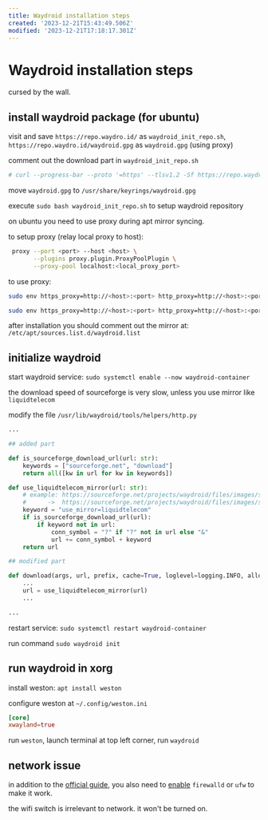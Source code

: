 ```yaml
---
title: Waydroid installation steps
created: '2023-12-21T15:43:49.506Z'
modified: '2023-12-21T17:18:17.301Z'
---
```


# Waydroid installation steps

cursed by the wall.

## install waydroid package (for ubuntu)

visit and save `https://repo.waydro.id/` as `waydroid_init_repo.sh`, `https://repo.waydro.id/waydroid.gpg` as `waydroid.gpg` (using proxy)

comment out the download part in `waydroid_init_repo.sh`

```bash
# curl --progress-bar --proto '=https' --tlsv1.2 -Sf https://repo.waydro.id/waydroid.gpg --output /usr/share/keyrings/waydroid.gpg
```

move `waydroid.gpg` to `/usr/share/keyrings/waydroid.gpg`

execute `sudo bash waydroid_init_repo.sh` to setup waydroid repository

on ubuntu you need to use proxy during apt mirror syncing.

to setup proxy (relay local proxy to host):

```bash
 proxy --port <port> --host <host> \
       --plugins proxy.plugin.ProxyPoolPlugin \
       --proxy-pool localhost:<local_proxy_port>
```

to use proxy:

```bash
sudo env https_proxy=http://<host>:<port> http_proxy=http://<host>:<port> all_proxy=http://<host>:<port> apt update

sudo env https_proxy=http://<host>:<port> http_proxy=http://<host>:<port> all_proxy=http://<host>:<port> apt install waydroid -y
```

after installation you should comment out the mirror at: `/etc/apt/sources.list.d/waydroid.list`

## initialize waydroid

start waydroid service: `sudo systemctl enable --now waydroid-container`

the download speed of sourceforge is very slow, unless you use mirror like `liquidtelecom`

modify the file `/usr/lib/waydroid/tools/helpers/http.py`

```python
...

## added part

def is_sourceforge_download_url(url: str):
    keywords = ["sourceforge.net", "download"]
    return all([kw in url for kw in keywords])

def use_liquidtelecom_mirror(url: str):
    # example: https://sourceforge.net/projects/waydroid/files/images/system/lineage/waydroid_x86_64/lineage-18.1-20231216-VANILLA-waydroid_x86_64-system.zip/download
    #      ->  https://sourceforge.net/projects/waydroid/files/images/system/lineage/waydroid_x86_64/lineage-18.1-20231216-VANILLA-waydroid_x86_64-system.zip/download?use_mirror=liquidtelecom
    keyword = "use_mirror=liquidtelecom"
    if is_sourceforge_download_url(url):
        if keyword not in url:
            conn_symbol = "?" if "?" not in url else "&"
            url += conn_symbol + keyword
    return url

## modified part

def download(args, url, prefix, cache=True, loglevel=logging.INFO, allow_404=False):
    ...
    url = use_liquidtelecom_mirror(url)
    ...

...
```

restart service: `sudo systemctl restart waydroid-container`

run command `sudo waydroid init`

## run waydroid in xorg

install weston: `apt install weston`

configure weston at `~/.config/weston.ini`

```toml
[core]
xwayland=true
```

run `weston`, launch terminal at top left corner, run `waydroid`

## network issue

in addition to the [official guide](https://docs.waydro.id/debugging/networking-issues), you also need to [enable](https://github.com/waydroid/waydroid/issues/656#issuecomment-1422650240) `firewalld` or `ufw` to make it work.

the wifi switch is irrelevant to network. it won't be turned on.
